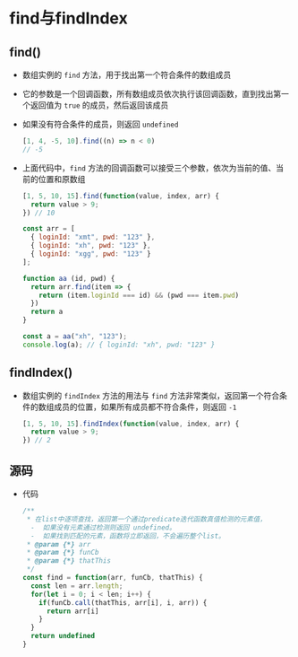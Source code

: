 # find与findIndex

## find()

  - 数组实例的 `find` 方法，用于找出第一个符合条件的数组成员

  - 它的参数是一个回调函数，所有数组成员依次执行该回调函数，直到找出第一个返回值为 `true` 的成员，然后返回该成员

  - 如果没有符合条件的成员，则返回 `undefined`

    ```javascript
    [1, 4, -5, 10].find((n) => n < 0)
    // -5
    ```

  - 上面代码中，`find` 方法的回调函数可以接受三个参数，依次为当前的值、当前的位置和原数组

    ```javascript
    [1, 5, 10, 15].find(function(value, index, arr) {
      return value > 9;
    }) // 10
    ```

    ```javascript
    const arr = [
      { loginId: "xmt", pwd: "123" },
      { loginId: "xh", pwd: "123" },
      { loginId: "xgg", pwd: "123" }
    ];

    function aa (id, pwd) {
      return arr.find(item => {
        return (item.loginId === id) && (pwd === item.pwd)
      })
      return a
    }

    const a = aa("xh", "123");
    console.log(a); // { loginId: "xh", pwd: "123" }
    ```

## findIndex()

  - 数组实例的 `findIndex` 方法的用法与 `find` 方法非常类似，返回第一个符合条件的数组成员的位置，如果所有成员都不符合条件，则返回 `-1`

    ```javascript
    [1, 5, 10, 15].findIndex(function(value, index, arr) {
      return value > 9;
    }) // 2
    ```

## 源码

  - 代码

    ```javascript
    /**
     * 在list中逐项查找，返回第一个通过predicate迭代函数真值检测的元素值，
      -  如果没有元素通过检测则返回 undefined。
      -  如果找到匹配的元素，函数将立即返回，不会遍历整个list。
     * @param {*} arr
     * @param {*} funCb
     * @param {*} thatThis
     */
    const find = function(arr, funCb, thatThis) {
      const len = arr.length;
      for(let i = 0; i < len; i++) {
        if(funCb.call(thatThis, arr[i], i, arr)) {
          return arr[i]
        }
      }
      return undefined
    }
    ```
